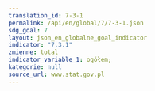 ```yaml
---
translation_id: 7-3-1
permalink: /api/en/global/7/7-3-1.json
sdg_goal: 7
layout: json_en_globalne_goal_indicator
indicator: "7.3.1"
zmienne: total
indicator_variable_1: ogółem;
kategorie: null
source_url: www.stat.gov.pl
---
```

